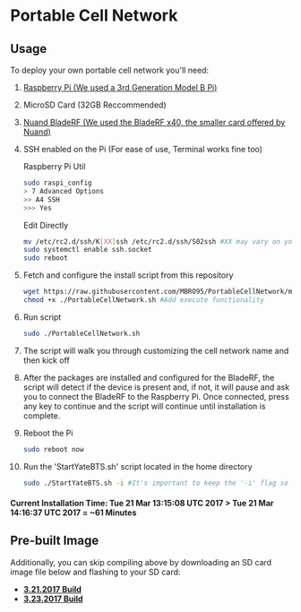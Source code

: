 # Portable Cell Network

## Usage

To deploy your own portable cell network you'll need:

1. [Raspberry Pi (We used a 3rd Generation Model B Pi)](https://www.raspberrypi.org/products/raspberry-pi-3-model-b/)
2. MicroSD Card (32GB Reccommended)
3. [Nuand BladeRF (We used the BladeRF x40, the smaller card offered by Nuand)](https://www.nuand.com/blog/product/bladerf-x40/)
4. SSH enabled on the Pi (For ease of use, Terminal works fine too)
    
    Raspberry Pi Util
    ```bash
    sudo raspi_config
    > 7 Advanced Options
    >> A4 SSH
    >>> Yes
    ```

    Edit Directly
    ```bash
    mv /etc/rc2.d/ssh/K[XX]ssh /etc/rc2.d/ssh/S02ssh #XX may vary on your system, for me it was 01
    sudo systemctl enable ssh.socket
    sudo reboot
    ```
5. Fetch and configure the install script from this repository

    ```bash
    wget https://raw.githubusercontent.com/MBRO95/PortableCellNetwork/master/PortableCellNetwork.sh #Download script
    chmod +x ./PortableCellNetwork.sh #Add execute functionality
    ```
6. Run script

    ```bash
    sudo ./PortableCellNetwork.sh
    ```
7. The script will walk you through customizing the cell network name and then kick off
8. After the packages are installed and configured for the BladeRF, the script will detect if the device is present and, if not, it will pause and ask you to connect the BladeRF to the Raspberry Pi. Once connected, press any key to continue and the script will continue until installation is complete.
9. Reboot the Pi
    ```bash
    sudo reboot now
    ```
10. Run the 'StartYateBTS.sh' script located in the home directory
    ```bash
    sudo ./StartYateBTS.sh -i #It's important to keep the '-i' flag so the script runs interactively
    ```

#### Current Installation Time: Tue 21 Mar 13:15:08 UTC 2017 > Tue 21 Mar 14:16:37 UTC 2017 = ~61 Minutes

## Pre-built Image

Additionally, you can skip compiling above by downloading an SD card image file below and flashing to your SD card:
- [**3.21.2017 Build**](https://1drv.ms/u/s!AgREYOhKnDOGnPUc4JhPeDZXMcWJjw)
- [**3.23.2017 Build**](https://1drv.ms/u/s!AgREYOhKnDOGnPUu_dNfI7X_ntERpA)